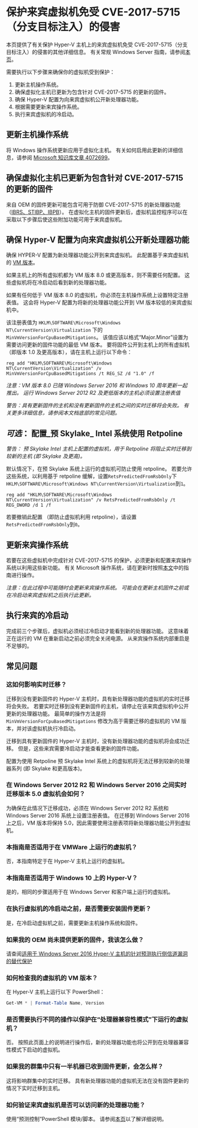 # <a name="protecting-guest-virtual-machines-from-cve-2017-5715-branch-target-injection"></a>保护来宾虚拟机免受 CVE-2017-5715（分支目标注入）的侵害

本页提供了有关保护 Hyper-V 主机上的来宾虚拟机免受 CVE-2017-5715（分支目标注入）的侵害的其他详细信息。  有关常规 Windows Server 指南，请参阅[本页](https://support.microsoft.com/en-us/help/4072698/windows-server-guidance-to-protect-against-the-speculative-execution)。

需要执行以下步骤来确保你的虚拟机受到保护：

1. 更新主机操作系统。
2. 确保虚拟化主机已更新为包含针对 CVE-2017-5715 的更新的固件。
3. 确保 Hyper-V 配置为向来宾虚拟机公开新处理器功能。
4. 根据需要更新来宾操作系统。 
5. 执行来宾虚拟机的冷启动。

## <a name="update-the-host-operating-system"></a>更新主机操作系统

将 Windows 操作系统更新应用于虚拟化主机。 有关如何启用此更新的详细信息，请参阅 [Microsoft 知识库文章 4072699](https://support.microsoft.com/help/4072699)。

## <a name="ensure-the-virtualization-host-has-been-updated-to-firmware-which-contains-updates-for-cve-2017-5715"></a>确保虚拟化主机已更新为包含针对 CVE-2017-5715 的更新的固件

来自 OEM 的固件更新可能包含可用于防御 CVE-2017-5715 的新处理器功能（[IBRS、STIBP、IBPB](https://newsroom.intel.com/wp-content/uploads/sites/11/2018/01/Intel-Analysis-of-Speculative-Execution-Side-Channels.pdf)）。  在虚拟化主机的固件更新后，虚拟机监控程序可以在采取以下步骤后使这些附加功能可用于来宾虚拟机。

## <a name="ensure-hyper-v-is-configured-to-expose-new-processor-capabilities-to-guest-virtual-machines"></a>确保 Hyper-V 配置为向来宾虚拟机公开新处理器功能

确保 HYPER-V 配置为新处理器功能公开到来宾虚拟机。  此配置基于来宾虚拟机的 [VM 版本](https://docs.microsoft.com/en-us/windows-server/virtualization/hyper-v/deploy/upgrade-virtual-machine-version-in-hyper-v-on-windows-or-windows-server)。 

如果主机上的所有虚拟机都为 VM 版本 8.0 或更高版本，则不需要任何配置。  这些虚拟机将在冷启动后看到新的处理器功能。

如果有任何低于 VM 版本 8.0 的虚拟机，你必须在主机操作系统上设置特定注册表值。  这会将 Hyper-V 配置为将新的处理器功能公开到 VM 版本较低的来宾虚拟机中。

该注册表值为 `HKLM\SOFTWARE\Microsoft\Windows NT\CurrentVersion\Virtualization` 下的 `MinVmVersionForCpuBasedMitigations`。  该值应该以格式“Major.Minor”设置为需要访问更新的固件功能的最低 VM 版本。  要将固件公开到主机上的所有虚拟机（即版本 1.0 及更高版本），请在主机上运行以下命令： 

```
reg add "HKLM\SOFTWARE\Microsoft\Windows NT\CurrentVersion\Virtualization" /v MinVmVersionForCpuBasedMitigations /t REG_SZ /d "1.0" /f
```
*注意：VM 版本 8.0 已随 Windows Server 2016 和 Windows 10 周年更新一起推出。  运行 Windows Server 2012 R2 及更低版本的主机必须设置注册表值*

*警告：具有更新固件的主机和没有更新固件的主机之间的实时迁移将会失败。  有关更多详细信息，请参阅本文档底部的常见问题。*

## <a name="optional-configure-pre-skylake-intel-systems-to-use-retpoline"></a>*可选*： 配置_预 Skylake_ Intel 系统使用 Retpoline

*警告： 预 Skylake Intel 主机上配置的虚拟机，用于 Retpoline 将阻止实时迁移到较新的主机 (即 Skylake 及更高)。*

默认情况下，在预 Skylake 系统上运行的虚拟机可防止使用 retpoline。  若要允许这些系统，以利用基于 retpoline 缓解，设置`RetsPredictedFromRsbOnly`下`HKLM\SOFTWARE\Microsoft\Windows NT\CurrentVersion\Virtualization`到`1`。 

```
reg add "HKLM\SOFTWARE\Microsoft\Windows NT\CurrentVersion\Virtualization" /v RetsPredictedFromRsbOnly /t REG_DWORD /d 1 /f
```

若要撤销此配置 （即防止虚拟机利用 retpoline），请设置`RetsPredictedFromRsbOnly`到`0`。

## <a name="update-the-guest-operating-system"></a>更新来宾操作系统

若要在这些虚拟机中完成针对 CVE-2017-5715 的保护，必须更新和配置来宾操作系统以利用这些新功能。  有关 Microsoft 操作系统，请在更新时按照[本文](https://support.microsoft.com/en-us/help/4072698/windows-server-guidance-to-protect-against-the-speculative-execution)中的指南进行操作。

*注意：在此过程中可能随时会更新来宾操作系统。  可能会在更新主机固件之前或在冷启动来宾虚拟机之后执行此更新。*

## <a name="perform-a-cold-boot-of-the-guest"></a>执行来宾的冷启动

完成前三个步骤后，虚拟机必须经过冷启动才能看到新的处理器功能。  这意味着正在运行的 VM 在重新启动之前必须完全关闭电源。  从来宾操作系统内部重启是不足够的。

## <a name="frequently-asked-questions"></a>常见问题

### <a name="how-does-this-impact-live-migration"></a>这如何影响实时迁移？

迁移到没有更新固件的 Hyper-V 主机时，具有新处理器功能的虚拟机的实时迁移将会失败。  若要实时迁移到没有更新固件的主机，请停止在该来宾虚拟机中公开更新的处理器功能。  最简单的操作方法是将 `MinVmVersionForCpuBasedMitigations` 修改为高于需要迁移的虚拟机的 VM 版本，并对该虚拟机执行冷启动。

迁移到具有更新固件的 Hyper-V 主机时，没有新处理器功能的虚拟机将会成功迁移。  但是，这些来宾需要冷启动才能查看更新的固件功能。

配置为使用 Retpoline 预 Skylake Intel 系统上的虚拟机将无法迁移到较新的处理器系列 (即 Skylake 和更高版本)。

### <a name="what-about-live-migration-of-version-50-virtual-machines-between-windows-server-2012r2-and-windows-server-2016"></a>在 Windows Server 2012 R2 和 Windows Server 2016 之间实时迁移版本 5.0 虚拟机会如何？
为确保在此情况下迁移成功，必须在 Windows Server 2012 R2 系统和 Windows Server 2016 系统上设置注册表值。  在迁移到 Windows Server 2016 上之后，VM 版本将保持 5.0，因此需要使用注册表项将新处理器功能公开到虚拟机。  

### <a name="does-this-guidance-apply-to-virtual-machines-running-on-vmware"></a>本指南是否适用于在 VMWare 上运行的虚拟机？
否，本指南特定于在 Hyper-V 主机上运行的虚拟机。

### <a name="does-this-guidance-apply-to-hyper-v-on-windows-10"></a>本指南是否适用于 Windows 10 上的 Hyper-V？
是的，相同的步骤适用于在 Windows Server 和客户端上运行的虚拟机。

### <a name="do-i-need-to-install-the-firmware-updates-before-performing-a-cold-boot-of-the-virtual-machines"></a>在执行虚拟机的冷启动之前，是否需要安装固件更新？
是，在冷启动虚拟机之前，需要更新主机操作系统和固件。

### <a name="what-can-i-do-if-my-oem-does-not-yet-provide-an-updated-firmware"></a>如果我的 OEM 尚未提供更新的固件，我该怎么做？
请查阅[适用于 Windows Server 2016 Hyper-V 主机的针对预测执行侧信道漏洞的替代保护](https://docs.microsoft.com/en-us/virtualization/hyper-v-on-windows/CVE-2017-5715-and-hyper-v-hosts)

### <a name="how-do-i-check-the-vm-version-for-my-virtual-machines"></a>如何检查我的虚拟机的 VM 版本？
在 Hyper-V 主机上运行以下 PowerShell：
``` PowerShell
Get-VM * | Format-Table Name, Version  
```

### <a name="do-i-need-to-do-something-different-to-protect-virtual-machines-running-under-processor-compatibility-mode"></a>是否需要执行不同的操作以保护在“处理器兼容性模式”下运行的虚拟机？
否。  按照此页面上的说明进行操作后，新的处理器功能也将公开到在处理器兼容性模式下启动的虚拟机。

### <a name="what-if-only-half-of-the-machines-in-my-cluster-have-received-a-firmware-update"></a>如果我的群集中只有一半机器已收到固件更新，会怎么样？
这将影响群集中的实时迁移。  具有新处理器功能的虚拟机无法在没有固件更新的情况下实时迁移到主机。  

### <a name="how-can-i-validate-that-the-guest-virtual-machine-has-access-to-the-new-processor-features"></a>如何验证来宾虚拟机是否可以访问新的处理器功能？
使用“预测控制”PowerShell 模块/脚本。  请参阅[本页](https://support.microsoft.com/en-us/help/4072698/windows-server-guidance-to-protect-against-the-speculative-execution)以了解详细说明。

